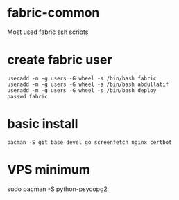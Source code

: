 # fabric-common
Most used fabric ssh scripts



# create fabric user
```
useradd -m -g users -G wheel -s /bin/bash fabric
useradd -m -g users -G wheel -s /bin/bash abdullatif
useradd -m -g users -G wheel -s /bin/bash deploy
passwd fabric
```


# basic install
```
pacman -S git base-devel go screenfetch nginx certbot

```

# VPS minimum
sudo pacman -S python-psycopg2